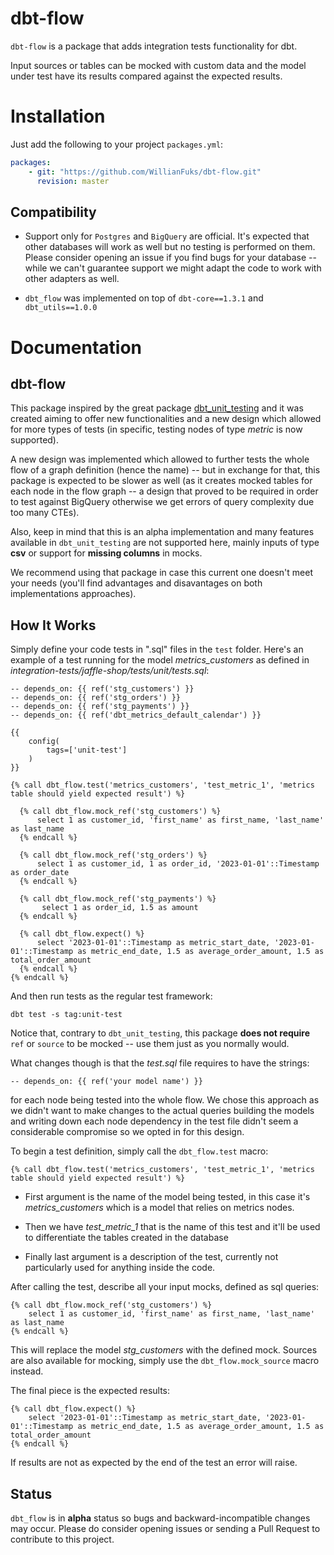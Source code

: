 # dbt-flow

`dbt-flow` is a package that adds integration tests functionality for dbt.

Input sources or tables can be mocked with custom data and the model under test have its results compared against the expected results.

# Installation

Just add the following to your project `packages.yml`:

```yml
packages:
    - git: "https://github.com/WillianFuks/dbt-flow.git"
      revision: master
```

## Compatibility

- Support only for `Postgres` and `BigQuery` are official. It's expected that other databases will work as well but no testing is performed on them. Please consider
opening an issue if you find bugs for your database -- while we can't guarantee support we might adapt the code to work with other adapters as well.

- `dbt_flow` was implemented on top of `dbt-core==1.3.1` and `dbt_utils==1.0.0`

# Documentation

## dbt-flow

This package inspired by the great package [dbt_unit_testing](https://github.com/EqualExperts/dbt-unit-testing) and it was created
aiming to offer new functionalities and a new design which allowed for more types of tests (in specific, testing nodes of type *metric* is now supported).

A new design was implemented which allowed to further tests the whole flow of a graph definition (hence the name) -- but in exchange for that, this package is expected to be
slower as well (as it creates mocked tables for each node in the flow graph -- a design that proved to be required in order to test against BigQuery otherwise we get errors of query complexity due too many CTEs).

Also, keep in mind that this is an alpha implementation and many features available in `dbt_unit_testing` are not supported here, mainly inputs of type **csv** or
support for **missing columns** in mocks.

We recommend using that package in case this current one doesn't meet your needs (you'll find advantages and disavantages on both implementations approaches).

## How It Works

Simply define your code tests in ".sql" files in the `test` folder. Here's an example of a test running for the model *metrics_customers* as defined
in *integration-tests/jaffle-shop/tests/unit/tests.sql*:

```jinja
-- depends_on: {{ ref('stg_customers') }}
-- depends_on: {{ ref('stg_orders') }}
-- depends_on: {{ ref('stg_payments') }}
-- depends_on: {{ ref('dbt_metrics_default_calendar') }}

{{
    config(
        tags=['unit-test']
    )
}}

{% call dbt_flow.test('metrics_customers', 'test_metric_1', 'metrics table should yield expected result') %}

  {% call dbt_flow.mock_ref('stg_customers') %}
      select 1 as customer_id, 'first_name' as first_name, 'last_name' as last_name
  {% endcall %}

  {% call dbt_flow.mock_ref('stg_orders') %}
      select 1 as customer_id, 1 as order_id, '2023-01-01'::Timestamp as order_date
  {% endcall %}

  {% call dbt_flow.mock_ref('stg_payments') %}
       select 1 as order_id, 1.5 as amount
  {% endcall %}

  {% call dbt_flow.expect() %}
      select '2023-01-01'::Timestamp as metric_start_date, '2023-01-01'::Timestamp as metric_end_date, 1.5 as average_order_amount, 1.5 as total_order_amount
  {% endcall %}
{% endcall %}
```

And then run tests as the regular test framework:

    dbt test -s tag:unit-test

Notice that, contrary to `dbt_unit_testing`, this package **does not require** `ref` or `source` to be mocked -- use them just as you normally would.

What changes though is that the *test.sql* file requires to have the strings:

    -- depends_on: {{ ref('your model name') }}

for each node being tested into the whole flow. We chose this approach as we didn't want to make changes to the actual queries building the models and writing down
each node dependency in the test file didn't seem a considerable compromise so we opted in for this design.

To begin a test definition, simply call the `dbt_flow.test` macro:

```jinja
{% call dbt_flow.test('metrics_customers', 'test_metric_1', 'metrics table should yield expected result') %}
```

- First argument is the name of the model being tested, in this case it's *metrics_customers* which is a model that relies on metrics nodes.

- Then we have *test_metric_1* that is the name of this test and it'll be used to differentiate the tables created in the database

- Finally last argument is a description of the test, currently not particularly used for anything inside the code.

After calling the test, describe all your input mocks, defined as sql queries:

```jinja
{% call dbt_flow.mock_ref('stg_customers') %}
    select 1 as customer_id, 'first_name' as first_name, 'last_name' as last_name
{% endcall %}
```

This will replace the model *stg_customers* with the defined mock. Sources are also available for mocking, simply use the `dbt_flow.mock_source` macro instead.

The final piece is the expected results:

```jinja
{% call dbt_flow.expect() %}
    select '2023-01-01'::Timestamp as metric_start_date, '2023-01-01'::Timestamp as metric_end_date, 1.5 as average_order_amount, 1.5 as total_order_amount
{% endcall %}
```

If results are not as expected by the end of the test an error will raise.

## Status

`dbt_flow` is in **alpha** status so bugs and backward-incompatible changes may occur. Please do consider opening issues or sending a Pull Request to contribute to this project.
